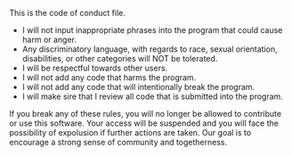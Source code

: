
This is the code of conduct file.

 - I will not input inappropriate phrases into the program that could cause harm or anger.
 - Any discriminatory language, with regards to race, sexual orientation, disabilities, or other categories will NOT be tolerated.
 - I will be respectful towards other users.
 - I will not add any code that harms the program.
 - I will not add any code that will intentionally break the program.
 - I will make sire that I review all code that is submitted into the program.

If you break any of these rules, you will no longer be allowed to contribute or use this software. Your access will be suspended and you will face the possibility of expolusion if further actions are taken. Our goal is to encourage a strong sense of community and togetherness. 


